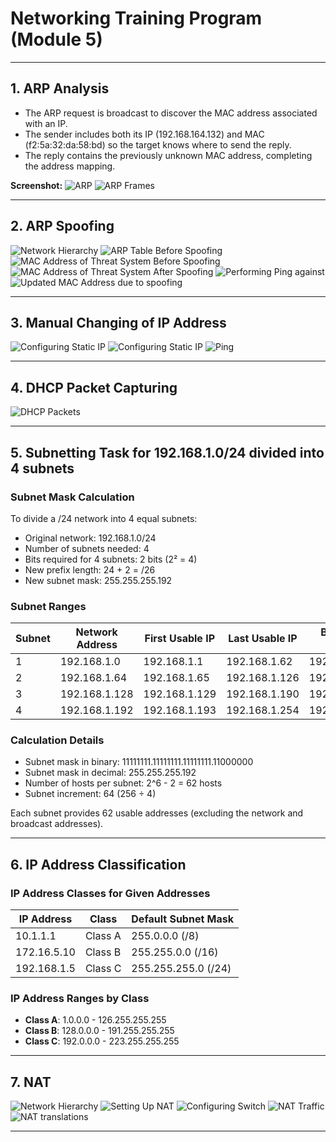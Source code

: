 # Networking Training Program (Module 5)
---

## 1. ARP Analysis
* The ARP request is broadcast to discover the MAC address associated with an IP.
* The sender includes both its IP (192.168.164.132) and MAC (f2:5a:32:da:58:bd) so the target knows where to send the reply.
* The reply contains the previously unknown MAC address, completing the address mapping.

**Screenshot:**
![ARP](Results/1.png)
![ARP Frames](Results/1-2.png)

---

## 2. ARP Spoofing
![Network Hierarchy](Results/2.png)
![ARP Table Before Spoofing](Results/2-1.png)
![MAC Address of Threat System Before Spoofing](Results/2-2.png)
![MAC Address of Threat System After Spoofing](Results/2-3.png)
![Performing Ping against](Results/2-4.png)\
![Updated MAC Address due to spoofing](Results/2-5.png)

---

## 3. Manual Changing of IP Address
![Configuring Static IP](Results/3-1.png)
![Configuring Static IP](Results/3-2.png)
![Ping](Results/3-3.png)

---

## 4. DHCP Packet Capturing

![DHCP Packets](Results/4.png)

---
## 5. Subnetting Task for 192.168.1.0/24 divided into 4 subnets

### Subnet Mask Calculation

To divide a /24 network into 4 equal subnets:
- Original network: 192.168.1.0/24
- Number of subnets needed: 4
- Bits required for 4 subnets: 2 bits (2² = 4)
- New prefix length: 24 + 2 = /26
- New subnet mask: 255.255.255.192

### Subnet Ranges

| Subnet | Network Address | First Usable IP | Last Usable IP | Broadcast Address |
|--------|----------------|----------------|----------------|-------------------|
| 1      | 192.168.1.0    | 192.168.1.1    | 192.168.1.62   | 192.168.1.63      |
| 2      | 192.168.1.64   | 192.168.1.65   | 192.168.1.126  | 192.168.1.127     |
| 3      | 192.168.1.128  | 192.168.1.129  | 192.168.1.190  | 192.168.1.191     |
| 4      | 192.168.1.192  | 192.168.1.193  | 192.168.1.254  | 192.168.1.255     |

### Calculation Details

- Subnet mask in binary: 11111111.11111111.11111111.11000000
- Subnet mask in decimal: 255.255.255.192
- Number of hosts per subnet: 2^6 - 2 = 62 hosts
- Subnet increment: 64 (256 ÷ 4)

Each subnet provides 62 usable addresses (excluding the network and broadcast addresses).

---

## 6. IP Address Classification

### IP Address Classes for Given Addresses

| IP Address | Class | Default Subnet Mask |
|------------|-------|---------------------|
| 10.1.1.1 | Class A | 255.0.0.0 (/8) |
| 172.16.5.10 | Class B | 255.255.0.0 (/16) |
| 192.168.1.5 | Class C | 255.255.255.0 (/24) |

### IP Address Ranges by Class

- **Class A**: 1.0.0.0 - 126.255.255.255
- **Class B**: 128.0.0.0 - 191.255.255.255
- **Class C**: 192.0.0.0 - 223.255.255.255

---

## 7. NAT
![Network Hierarchy](Results/2.png)
![Setting Up NAT](Results/7-1.png)
![Configuring Switch](Results/7-2.png)
![NAT Traffic](Results/7-3.png)
![NAT translations](Results/7-4.png)

---

